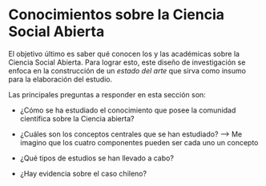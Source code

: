 # Conocimientos sobre la Ciencia Social Abierta


El objetivo último es saber qué conocen los y las académicas sobre la Ciencia Social Abierta. Para lograr esto, este diseño de investigación se enfoca en la construcción de un *estado del arte* que sirva como insumo para la elaboración del estudio. 

Las principales preguntas a responder en esta sección son:

- ¿Cómo se ha estudiado el conocimiento que posee la comunidad científica sobre la Ciencia abierta?

- ¿Cuáles son los conceptos centrales que se han estudiado? --> Me imagino que los cuatro componentes pueden ser cada uno un concepto

- ¿Qué tipos de estudios se han llevado a cabo?

- ¿Hay evidencia sobre el caso chileno?

